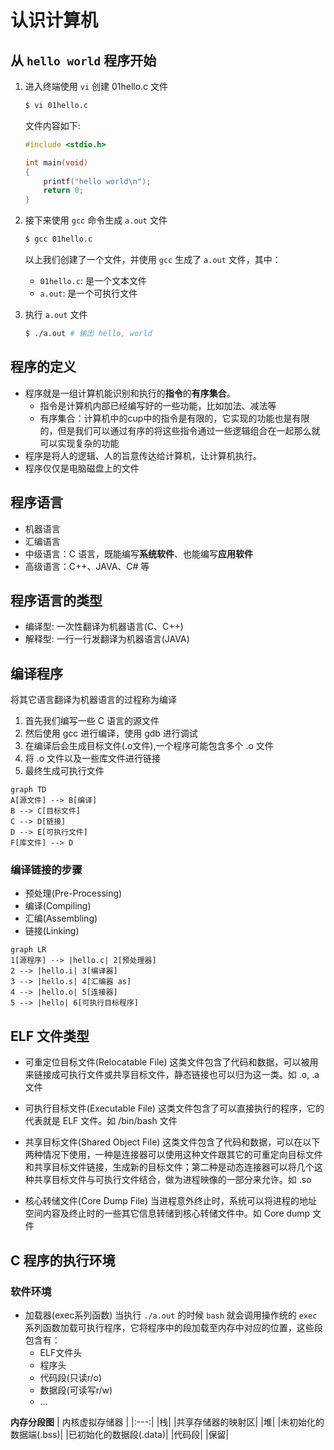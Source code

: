 # 认识计算机

## 从 `hello world` 程序开始

1. 进入终端使用 `vi` 创建 01hello.c 文件
    ```sh
    $ vi 01hello.c
    ```
    文件内容如下:

    ```c
    #include <stdio.h>

    int main(void)
    {
        printf("hello world\n");
        return 0;
    }
    ```

2. 接下来使用 `gcc` 命令生成 `a.out` 文件
    ```sh
    $ gcc 01hello.c
    ```

    以上我们创建了一个文件，并使用 `gcc` 生成了 `a.out` 文件，其中：
    * `01hello.c`: 是一个文本文件
    * `a.out`: 是一个可执行文件


3. 执行 `a.out` 文件
    ```sh
    $ ./a.out # 输出 hello, world
    ```

## 程序的定义
* 程序就是一组计算机能识别和执行的**指令**的**有序集合**。
    * 指令是计算机内部已经编写好的一些功能，比如加法、减法等
    * 有序集合：计算机中的cup中的指令是有限的，它实现的功能也是有限的，但是我们可以通过有序的将这些指令通过一些逻辑组合在一起那么就可以实现复杂的功能
* 程序是将人的逻辑、人的旨意传达给计算机，让计算机执行。
* 程序仅仅是电脑磁盘上的文件

## 程序语言
* 机器语言
* 汇编语言
* 中级语言：C 语言，既能编写**系统软件**、也能编写**应用软件**
* 高级语言：C++、JAVA、C# 等

## 程序语言的类型
* 编译型: 一次性翻译为机器语言(C、C++)
* 解释型: 一行一行发翻译为机器语言(JAVA)

## 编译程序
将其它语言翻译为机器语言的过程称为编译
1. 首先我们编写一些 C 语言的源文件
2. 然后使用 gcc 进行编译，使用 gdb 进行调试
3. 在编译后会生成目标文件(.o文件),一个程序可能包含多个 .o 文件
4. 将 .o 文件以及一些库文件进行链接
5. 最终生成可执行文件
```mermaid
graph TD
A[源文件] --> B[编译]
B --> C[目标文件]
C --> D[链接]
D --> E[可执行文件]
F[库文件] --> D
```

### 编译链接的步骤
* 预处理(Pre-Processing)
* 编译(Compiling)
* 汇编(Assembling)
* 链接(Linking)

```mermaid
graph LR
1[源程序] --> |hello.c| 2[预处理器]
2 --> |hello.i| 3[编译器]
3 --> |hello.s| 4[汇编器 as]
4 --> |hello.o| 5[连接器]
5 --> |hello| 6[可执行目标程序]
```

## ELF 文件类型
* 可重定位目标文件(Relocatable File)
这类文件包含了代码和数据，可以被用来链接成可执行文件或共享目标文件，静态链接也可以归为这一类。如 .o, .a 文件

* 可执行目标文件(Executable File)
这类文件包含了可以直接执行的程序，它的代表就是 ELF 文件。如 /bin/bash 文件

* 共享目标文件(Shared Object File)
这类文件包含了代码和数据，可以在以下两种情况下使用，一种是连接器可以使用这种文件跟其它的可重定向目标文件和共享目标文件链接，生成新的目标文件；第二种是动态连接器可以将几个这种共享目标文件与可执行文件结合，做为进程映像的一部分来允许。如 .so

* 核心转储文件(Core Dump File)
当进程意外终止时，系统可以将进程的地址空间内容及终止时的一些其它信息转储到核心转储文件中。如 Core dump 文件

## C 程序的执行环境

### 软件环境

* 加载器(exec系列函数)
    当执行 `./a.out` 的时候 `bash` 就会调用操作统的 `exec` 系列函数加载可执行程序，它将程序中的段加载至内存中对应的位置，这些段包含有：
    * ELF文件头
    * 程序头
    * 代码段(只读r/o)
    * 数据段(可读写r/w)
    * ...

**内存分段图**
| 内核虚拟存储器 |
|:---:|
|栈|
|共享存储器的映射区|
|堆|
|未初始化的数据端(.bss)|
|已初始化的数据段(.data)|
|代码段|
|保留|
